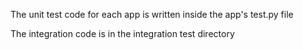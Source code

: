 The unit test code for each app is written inside the app's test.py file

The integration code is in the integration test directory
